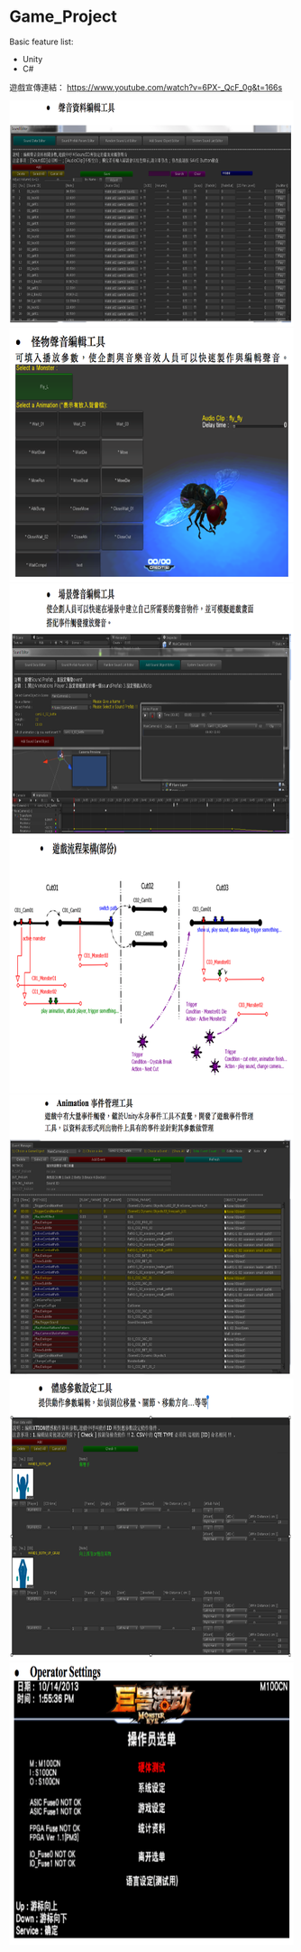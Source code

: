 # Game_Project

Basic feature list:

 * Unity
 * C#

遊戲宣傳連結：
https://www.youtube.com/watch?v=6PX-_QcF_0g&t=166s

<img src="聲音資料編輯工具.png" height="400" width="800">
<img src="怪物物件聲音編輯工具.png" height="450" width="700">
<img src="場景聲音編輯工具.png" height="450" width="800">
<img src="遊戲流程示意圖.png" height="450" width="800">
<img src="動畫事件管理工具.png" height="500" width="700">
<img src="體感參數設定工具.png" height="500" width="800">
<img src="系統設定.png" height="500" width="800">


